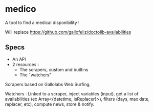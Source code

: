 # medico
A tool to find a medical disponibility !

Will replace https://github.com/gallofeliz/doctolib-availabilities

## Specs
- An API
- 2 resources :
  - The scrapers, custom and builtins
  - The "watchers"

 Scrapers based on Gallolabs Web Surfing.

 Watchers : Linked to a scraper, inject variables (input), get a list of availabilities (ex Array<{datetime, isReplacer}>), filters (days, max date, replacer, etc), compute news, store & notify.
